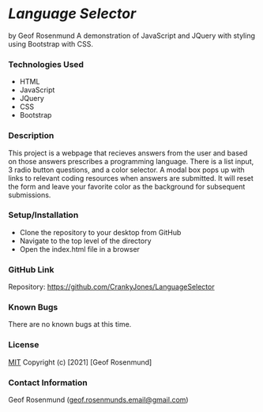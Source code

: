 # *Language Selector*
by Geof Rosenmund
A demonstration of JavaScript and JQuery with styling using Bootstrap with CSS.

### **Technologies Used**
* HTML
* JavaScript
* JQuery
* CSS
* Bootstrap

### **Description**
This project is a webpage that recieves answers from the user and based on those answers prescribes a programming language. There is a list input, 3 radio button questions, and a color selector. A modal box pops up with links to relevant coding resources when answers are submitted. It will reset the form and leave your favorite color as the background for subsequent submissions.

### **Setup/Installation**
* Clone the repository to your desktop from GitHub
* Navigate to the top level of the directory
* Open the index.html file in a browser

### **GitHub Link**
Repository: https://github.com/CrankyJones/LanguageSelector

### **Known Bugs**
There are no known bugs at this time.

### **License**
[MIT](https://opensource.org/licenses/MIT)
Copyright (c) [2021] [Geof Rosenmund]

### **Contact Information**
Geof Rosenmund (geof.rosenmunds.email@gmail.com)